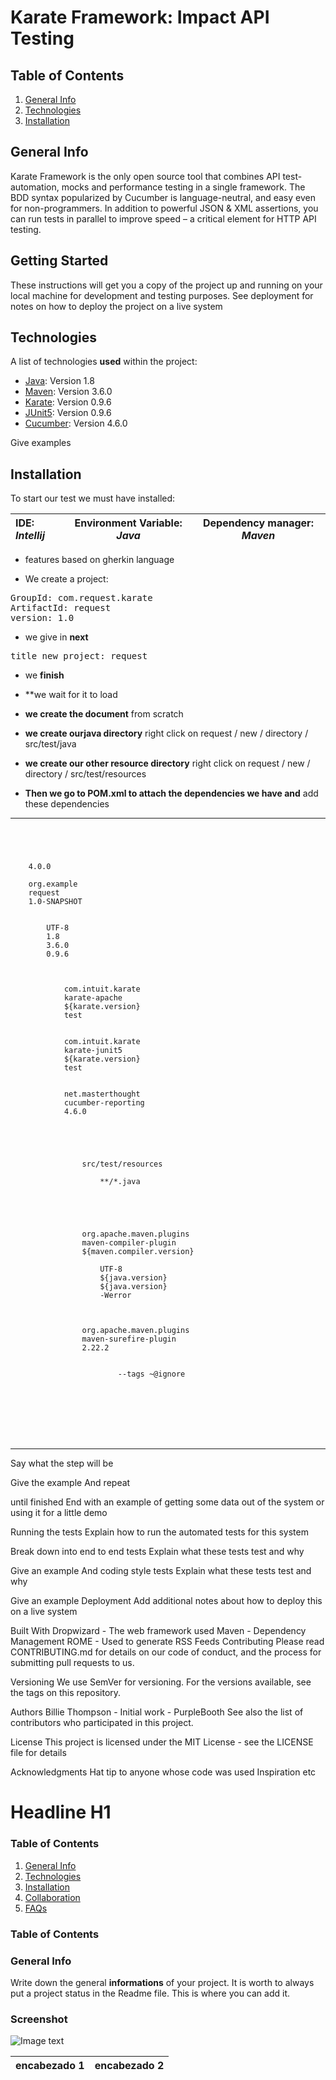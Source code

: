 # **Karate Framework:** Impact API Testing

## Table of Contents
1. [General Info](#general-info)
2. [Technologies](#technologies)
3. [Installation](#installation)

<a name="general-info"></a>
## General Info
Karate Framework is the only open source tool that combines API test-automation, mocks and performance testing in a single framework. The BDD syntax popularized by Cucumber is language-neutral, and easy even for non-programmers. In addition to powerful JSON & XML assertions, you can run tests in parallel to improve speed – a critical element for HTTP API testing.


## Getting Started
These instructions will get you a copy of the project up and running on your local machine for development and testing purposes. See deployment for notes on how to deploy the project on a live system

<a name="technologies"></a>
## Technologies
A list of technologies **used** within the project:
* [Java](https://www.java.com/es/download/ie_manual.jsp): Version 1.8 
* [Maven](https://maven.apache.org/download.cgi): Version 3.6.0
* [Karate](https://apiumhub.com/es/tech-blog-barcelona/karate-framework-testeo-apis/): Version 0.9.6
* [JUnit5](https://junit.org/junit5/): Version 0.9.6
* [Cucumber](https://cucumber.io/): Version 4.6.0

Give examples
<a name="installation"></a>
## Installation

To start our test we must have installed:

| IDE: _Intellij_ | Environment Variable: _Java_ | Dependency manager: _Maven_ |
|:--------------|:-------------:|:-------------:|

* features based on gherkin language

* We create a project:

<pre>GroupId: com.request.karate
ArtifactId: request
version: 1.0</pre>

* we give in **next**
<pre>title new project: request</pre>
* we **finish**

* **we wait for it to load

* **we create the document** from scratch

* **we create ourjava directory**
right click on request / new / directory / src/test/java

* **we create our other resource directory**
right click on request / new / directory / src/test/resources


* **Then we go to POM.xml to attach the dependencies we have and** add these dependencies
***
<pre><code>

<?xml version="1.0" encoding="UTF-8"?>
<project xmlns="http://maven.apache.org/POM/4.0.0"
         xmlns:xsi="http://www.w3.org/2001/XMLSchema-instance"
         xsi:schemaLocation="http://maven.apache.org/POM/4.0.0 http://maven.apache.org/xsd/maven-4.0.0.xsd">
    <modelVersion>4.0.0</modelVersion>

    <groupId>org.example</groupId>
    <artifactId>request</artifactId>
    <version>1.0-SNAPSHOT</version>

    <properties>
        <project.build.sourceEncoding>UTF-8</project.build.sourceEncoding>
        <java.version>1.8</java.version>
        <maven.compiler.version>3.6.0</maven.compiler.version>
        <karate.version>0.9.6</karate.version>
    </properties>
    <dependencies>
        <dependency>
            <groupId>com.intuit.karate</groupId>
            <artifactId>karate-apache</artifactId>
            <version>${karate.version}</version>
            <scope>test</scope>
        </dependency>
        <dependency>
            <groupId>com.intuit.karate</groupId>
            <artifactId>karate-junit5</artifactId>
            <version>${karate.version}</version>
            <scope>test</scope>
        </dependency>
        <dependency>
            <groupId>net.masterthought</groupId>
            <artifactId>cucumber-reporting</artifactId>
            <version>4.6.0</version>
        </dependency>
    </dependencies>
    <build>
        <testResources>
            <testResource>
                <directory>src/test/resources</directory>
                <excludes>
                    <exclude>**/*.java</exclude>
                </excludes>
            </testResource>
        </testResources>
        <plugins>
            <plugin>
                <groupId>org.apache.maven.plugins</groupId>
                <artifactId>maven-compiler-plugin</artifactId>
                <version>${maven.compiler.version}</version>
                <configuration>
                    <encoding>UTF-8</encoding>
                    <source>${java.version}</source>
                    <target>${java.version}</target>
                    <compilerArgument>-Werror</compilerArgument>
                </configuration>
            </plugin>
            <plugin>
                <groupId>org.apache.maven.plugins</groupId>
                <artifactId>maven-surefire-plugin</artifactId>
                <version>2.22.2</version>
                <configuration>
                    <systemProperties>
                        <karate.options>--tags ~@ignore</karate.options>
                    </systemProperties>
                </configuration>
            </plugin>
        </plugins>
    </build>
</project>

</code></pre>

***
Say what the step will be

Give the example
And repeat

until finished
End with an example of getting some data out of the system or using it for a little demo

Running the tests
Explain how to run the automated tests for this system

Break down into end to end tests
Explain what these tests test and why

Give an example
And coding style tests
Explain what these tests test and why

Give an example
Deployment
Add additional notes about how to deploy this on a live system

Built With
Dropwizard - The web framework used
Maven - Dependency Management
ROME - Used to generate RSS Feeds
Contributing
Please read CONTRIBUTING.md for details on our code of conduct, and the process for submitting pull requests to us.

Versioning
We use SemVer for versioning. For the versions available, see the tags on this repository.

Authors
Billie Thompson - Initial work - PurpleBooth
See also the list of contributors who participated in this project.

License
This project is licensed under the MIT License - see the LICENSE file for details

Acknowledgments
Hat tip to anyone whose code was used
Inspiration
etc


# Headline H1

### Table of Contents
1. [General Info](#general-info)
2. [Technologies](#technologies)
3. [Installation](#installation)
4. [Collaboration](#collaboration)
5. [FAQs](#faqs)

### Table of Contents
<a name="general-info"></a>
### General Info

Write down the general **informations** of your project. It is worth to always put a project status in the Readme file. This is where you can add it. 
### Screenshot
![Image text](/path/to/the/screenshot.png)

| encabezado 1 | encabezado 2 |
|:--------------|:-------------:|



